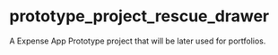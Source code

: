 # prototype_project_rescue_drawer

A Expense App Prototype project that will be later used for portfolios.
